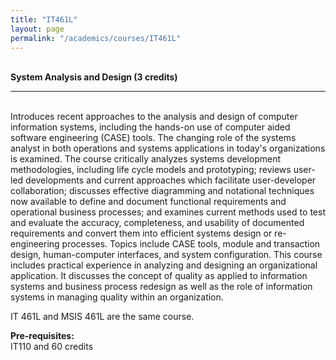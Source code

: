 ```yaml
---
title: "IT461L"
layout: page
permalink: "/academics/courses/IT461L"
---
```




\
**System Analysis and Design (3 credits)**

---

\
Introduces recent approaches to the analysis and design of computer information systems, including the hands-on use of computer aided software engineering (CASE) tools. The changing role of the systems analyst in both operations and systems applications in today's organizations is examined. The course critically analyzes systems development methodologies, including life cycle models and prototyping; reviews user-led developments and current approaches which facilitate user-developer collaboration; discusses effective diagramming and notational techniques now available to define and document functional requirements and operational business processes; and examines current methods used to test and evaluate the accuracy, completeness, and usability of documented requirements and convert them into efficient systems design or re-engineering processes. Topics include CASE tools, module and transaction design, human-computer interfaces, and system configuration. This course includes practical experience in analyzing and designing an organizational application. It discusses the concept of quality as applied to information systems and business process redesign as well as the role of information systems in managing quality within an organization.

IT 461L and MSIS 461L are the same course.

**Pre-requisites:**
\
IT110 and 60 credits
